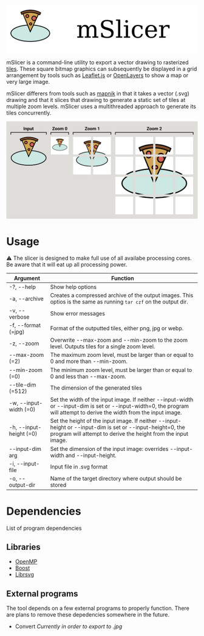 ![Banner](img/mslicer-banner.png)

mSlicer is a command-line utility to export a vector drawing to rasterized [tiles](https://wiki.openstreetmap.org/wiki/Tiles). These square bitmap graphics can subsequently be displayed in a grid arrangement by tools such as [Leaflet.js](https://leafletjs.com/) or [OpenLayers](https://openlayers.org/) to show a map or very large image.

mSlicer differers from tools such as [mapnik](https://mapnik.org/) in that it takes a vector (.svg) drawing and that it slices that drawing to generate a static set of tiles at multiple zoom levels. mSlicer uses a multithreaded approach to generate its tiles concurrently.

![Preview](img/mslicer-preview.png)

# Usage

⚠️ The slicer is designed to make full use of all availabe processing cores. Be aware that it will eat up all processing power.

| Argument | Function |
|---|---|
| -?, --help               | Show help options | 
| -a, --archive            | Creates a compressed archive of the output images. This optios is the same as running `tar czf` on the output dir.| 
| -v, --verbose            | Show error messages |
| -f, --format (=jpg)      | Format of the outputted tiles, either png, jpg or webp. |
| -z, --zoom               | Overwrite --max-zoom and --min-zoom to the zoom level. Outputs tiles for a single zoom level. |
| --max-zoom (=2)          | The maximum zoom level, must be larger than or equal to 0 and more than --min-zoom. |
| --min-zoom (=0)          | The minimum zoom level, must be larger than or equal to 0 and less than --max-zoom. |
| --tile-dim (=512)        | The dimension of the generated tiles |
| -w, --input-width (=0)   | Set the width of the input image. If neither --input-width or --input-dim is set or --input-width=0, the program will attempt to derive the width from the input image. |
| -h, --input-height (=0)  | Set the height of the input image. If neither --input-height or --input-dim is set or --input-height=0, the program will attempt to derive the height from the input image. |
| --input-dim arg          | Set the dimension of the input image: overrides --input-width and --input-height. |
| -i, --input-file         | Input file in .svg format |
| -o, --output-dir         | Name of the target directory where output should be stored |



# Dependencies
List of program dependencies

## Libraries
- [OpenMP](https://www.openmp.org/)
- [Boost](https://www.boost.org/)
- [Librsvg](https://gitlab.gnome.org/GNOME/librsvg)

## External programs
The tool depends on a few external programs to properly function. There are plans to remove these depedencies somewhere in the future.

- Convert _Currently in order to export to .jpg_
